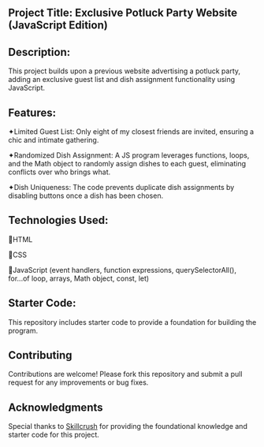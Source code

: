 ## Project Title: Exclusive Potluck Party Website (JavaScript Edition)

## Description:
This project builds upon a previous website advertising a potluck party, adding an exclusive guest list and dish assignment functionality using JavaScript.

## Features:
✦Limited Guest List: Only eight of my closest friends are invited, ensuring a chic and intimate gathering.

✦Randomized Dish Assignment: A JS program leverages functions, loops, and the Math object to randomly assign dishes to each guest, eliminating conflicts over who brings what.

✦Dish Uniqueness: The code prevents duplicate dish assignments by disabling buttons once a dish has been chosen.

## Technologies Used:
🔴HTML

🔴CSS

🔴JavaScript (event handlers, function expressions, querySelectorAll(), for...of loop, arrays, Math object, const, let)

## Starter Code:
This repository includes starter code to provide a foundation for building the program.

## Contributing
Contributions are welcome! Please fork this repository and submit a pull request for any improvements or bug fixes.

## Acknowledgments
Special thanks to [Skillcrush](https://skillcrush.com) for providing the foundational knowledge and starter code for this project.
